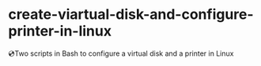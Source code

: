 # create-viartual-disk-and-configure-printer-in-linux
💿Two scripts in Bash to configure a virtual disk and a printer in Linux
